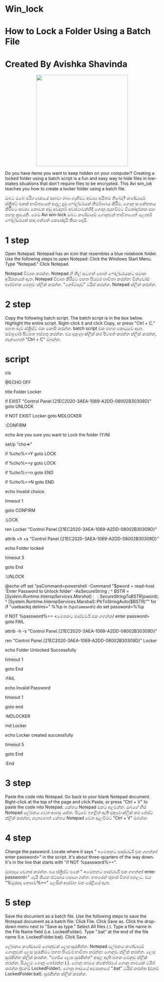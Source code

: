 # Win_lock
# How to Lock a Folder Using a Batch File
# Created By Avishka Shavinda

</p>
<p align="center">
<img src="https://raw.githubusercontent.com/avishka33/PRINCE-AVI-MD/main/Menu2.jpg" width="300" height="300"/>
</p>

Do you have items you want to keep hidden on your computer? Creating a locked folder using a batch script is a fun and easy way to hide files in low-stakes situations that don't require files to be encrypted. This Avi win_lok teaches you how to create a locker folder using a batch file.


ඔබට ඔබේ පරිගණකයේ සඟවා තබා ගැනීමට අවශ්‍ය අයිතම තිබේද? කණ්ඩායම් ස්ක්‍රිප්ට් එකක් භාවිතයෙන් අගුලු දැමූ ෆෝල්ඩරයක් නිර්මාණය කිරීම, ගොනු සංකේතනය කිරීමට අවශ්‍ය නොවන අඩු අවදානම් අවස්ථාවන්හිදී ගොනු සැඟවීමට විනෝදජනක සහ පහසු ක්‍රමයකි. මෙම Avi win-lock ඔබට කණ්ඩායම් ගොනුවක් භාවිතයෙන් ලොකර් ෆෝල්ඩරයක් සාදා ගන්නේ කෙසේදැයි කියා දෙයි.

# 1 step

Open Notepad. Notepad has an icon that resembles a blue notebook folder. Use the following steps to open Notepad:
Click the Windows Start Menu.
Type "Notepad."
Click Notepad.

Notepad විවෘත කරන්න. Notepad හි නිල් සටහන් පොත් ෆෝල්ඩරයකට සමාන අයිකනයක් ඇත. Notepad විවෘත කිරීමට පහත පියවර භාවිතා කරන්න:
වින්ඩෝස් ආරම්භක මෙනුව ක්ලික් කරන්න.
"නෝට්පෑඩ්" ටයිප් කරන්න.
Notepad ක්ලික් කරන්න.
# 2 step

Copy the following batch script. The batch script is in the box below. Highlight the entire script. Right-click it and click Copy, or press "Ctrl + C."
පහත බැච් ස්ක්‍රිප්ට් එක කොපි කරන්න. batch script එක පහත කොටුවේ ඇත. සම්පූර්ණ පිටපත ඉස්මතු කරන්න. එය දකුණු-ක්ලික් කර පිටපත් කරන්න ක්ලික් කරන්න, නැතහොත් "Ctrl + C" ඔබන්න.

# script

  cls

@ECHO OFF

title Folder Locker

if EXIST "Control Panel.{21EC2020-3AEA-1069-A2DD-08002B30309D}" goto UNLOCK

if NOT EXIST Locker goto MDLOCKER

:CONFIRM

echo Are you sure you want to Lock the folder (Y/N)

set/p "cho=>"

if %cho%==Y goto LOCK

if %cho%==y goto LOCK

if %cho%==n goto END

if %cho%==N goto END

echo Invalid choice.

timeout 1

goto CONFIRM

:LOCK

ren Locker "Control Panel.{21EC2020-3AEA-1069-A2DD-08002B30309D}"

attrib +h +s "Control Panel.{21EC2020-3AEA-1069-A2DD-08002B30309D}"

echo Folder locked

timeout 3

goto End

:UNLOCK

@echo off
set "psCommand=powershell -Command "$pword = read-host 'Enter Password to Unlock folder' -AsSecureString ; ^
    $BSTR=[System.Runtime.InteropServices.Marshal]::SecureStringToBSTR($pword); ^
        [System.Runtime.InteropServices.Marshal]::PtrToStringAuto($BSTR)""
for /f "usebackq delims=" %%p in (`%psCommand%`) do set password=%%p

if NOT %password%== <මෙතනට පාස්වර්ඩ් එක ගහන්න/ enter password> goto FAIL

attrib -h -s "Control Panel.{21EC2020-3AEA-1069-A2DD-08002B30309D}"

ren "Control Panel.{21EC2020-3AEA-1069-A2DD-08002B30309D}" Locker

echo Folder Unlocked Successfully

timeout 1

goto End

:FAIL

echo Invalid Password

timeout 1

goto end

:MDLOCKER

md Locker

echo Locker created successfully

timeout 5

goto End

:End


# 3 step


Paste the code into Notepad. Go back to your blank Notepad document. Right-click at the top of the page and click Paste, or press "Ctrl + V" to paste the code into Notepad.
කේතය Notepad එකට අලවන්න. ඔබගේ හිස් Notepad ලේඛනය වෙත ආපසු යන්න. පිටුවේ ඉහළින් ඇති දකුණු-ක්ලික් කර පේස්ට් ක්ලික් කරන්න, නැතහොත් කේතය Notepad වෙත ඇලවීමට "Ctrl + V" ඔබන්න.

# 4 step 


Change the password. Locate where it says " <මෙතනට පාස්වර්ඩ් එක ගහන්න/ enter password>" in the script. It's about three-quarters of the way down. It's in the line that starts with "if NOT %password%==".

මුරපදය වෙනස් කරන්න. එය ස්ක්‍රිප්ට් එකේ " <මෙතනට පාස්වර්ඩ් එක ගහන්න/ enter password>" යැයි කියන ස්ථානය සොයා ගන්න. හතරෙන් තුනක් විතර පහලට. එය "%මුරපද නොවේ%==" ලෙසින් ආරම්භ වන පේළියේ ඇත.


# 5 step 

Save the document as a batch file. Use the following steps to save the Notepad document as a batch file:
Click File.
Click Save as.
Click the drop-down menu next to "Save as type."
Select All files (*.*).
Type a file name in the File Name field (i.e. LockedFolder).
Type ".bat" at the end of the file name (I.e. LockedFolder.bat).
Click Save.

ලේඛනය කණ්ඩායම් ගොනුවක් ලෙස සුරකින්න. Notepad ලේඛනය කණ්ඩායම් ගොනුවක් ලෙස සුරැකීමට පහත පියවර භාවිතා කරන්න:
ගොනුව ක්ලික් කරන්න.
ලෙස සුරකින්න ක්ලික් කරන්න.
"වර්ගය ලෙස සුරකින්න" අසල ඇති පතන මෙනුව ක්ලික් කරන්න.
සියලුම ගොනු තෝරන්න (*.*).
ගොනු නාමය ක්ෂේත්රයේ ගොනු නාමයක් ටයිප් කරන්න (එනම් LockedFolder).
ගොනු නාමයේ අවසානයේ ".bat" ටයිප් කරන්න (එනම් LockedFolder.bat).
සුරකින්න ක්ලික් කරන්න.
